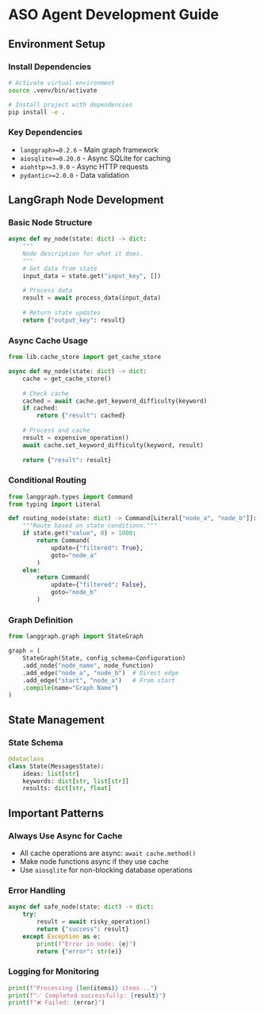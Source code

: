 # ASO Agent Development Guide

## Environment Setup

### Install Dependencies
```bash
# Activate virtual environment
source .venv/bin/activate

# Install project with dependencies
pip install -e .
```

### Key Dependencies
- `langgraph>=0.2.6` - Main graph framework
- `aiosqlite>=0.20.0` - Async SQLite for caching
- `aiohttp>=3.9.0` - Async HTTP requests
- `pydantic>=2.0.0` - Data validation

## LangGraph Node Development

### Basic Node Structure
```python
async def my_node(state: dict) -> dict:
    """
    Node description for what it does.
    """
    # Get data from state
    input_data = state.get("input_key", [])
    
    # Process data
    result = await process_data(input_data)
    
    # Return state updates
    return {"output_key": result}
```

### Async Cache Usage
```python
from lib.cache_store import get_cache_store

async def my_node(state: dict) -> dict:
    cache = get_cache_store()
    
    # Check cache
    cached = await cache.get_keyword_difficulty(keyword)
    if cached:
        return {"result": cached}
    
    # Process and cache
    result = expensive_operation()
    await cache.set_keyword_difficulty(keyword, result)
    
    return {"result": result}
```

### Conditional Routing
```python
from langgraph.types import Command
from typing import Literal

def routing_node(state: dict) -> Command[Literal["node_a", "node_b"]]:
    """Route based on state conditions."""
    if state.get("value", 0) > 1000:
        return Command(
            update={"filtered": True},
            goto="node_a"
        )
    else:
        return Command(
            update={"filtered": False}, 
            goto="node_b"
        )
```

### Graph Definition
```python
from langgraph.graph import StateGraph

graph = (
    StateGraph(State, config_schema=Configuration)
    .add_node("node_name", node_function)
    .add_edge("node_a", "node_b")  # Direct edge
    .add_edge("start", "node_a")   # From start
    .compile(name="Graph Name")
)
```

## State Management

### State Schema
```python
@dataclass
class State(MessagesState):
    ideas: list[str]
    keywords: dict[str, list[str]]
    results: dict[str, float]
```

## Important Patterns

### Always Use Async for Cache
- All cache operations are async: `await cache.method()`
- Make node functions async if they use cache
- Use `aiosqlite` for non-blocking database operations

### Error Handling
```python
async def safe_node(state: dict) -> dict:
    try:
        result = await risky_operation()
        return {"success": result}
    except Exception as e:
        print(f"Error in node: {e}")
        return {"error": str(e)}
```

### Logging for Monitoring
```python
print(f"Processing {len(items)} items...")
print(f"✅ Completed successfully: {result}")
print(f"❌ Failed: {error}")
```